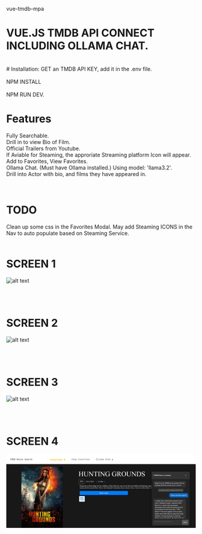 vue-tmdb-mpa
# VUE.JS TMDB API CONNECT INCLUDING OLLAMA CHAT.
<br>
# Installation:
GET an TMDB API KEY, add it in the .env file.<br><br>
NPM INSTALL<br><br>
NPM RUN DEV.<br>

# Features
Fully Searchable.<br>
Drill in to view Bio of Film.<br>
Official Trailers from Youtube.<br>
If Aviable for Steaming, the approriate Streaming platform Icon will appear.<br>
Add to Favorites, View Favorites.<br>
Ollama Chat. (Must have Ollama installed.) Using model: 'llama3.2'.<br>
Drill into Actor with bio, and films they have appeared in.<br>

<br>

# TODO
Clean up some css in the Favorites Modal.
May add Steaming ICONS in the Nav to auto populate based on Steaming Service.
<br><br>

# SCREEN 1

![alt text](https://github.com/nytegoth1/vue-tmdb-mpa/blob/main/images/home.png?raw=true)

<br><br>

# SCREEN 2

![alt text](https://github.com/nytegoth1/vue-tmdb-mpa/blob/main/images/details.png?raw=true)

<br><br>

# SCREEN 3

![alt text](https://github.com/nytegoth1/vue-tmdb-mpa/blob/main/images/bio.png?raw=true)

<br><br>

# SCREEN 4

![alt text](https://github.com/nytegoth1/vue-tmdb-mpa/blob/main/images/chat.png?raw=true)
